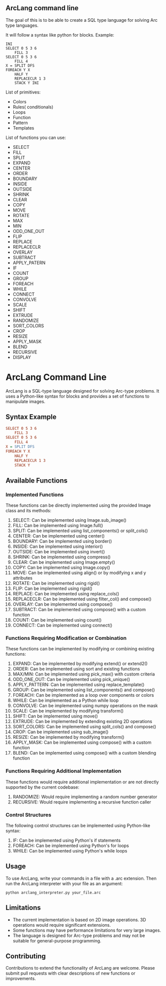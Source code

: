 ## ArcLang command line 


The goal of this is to be able to create a SQL type language for solving Arc type languages. 

It will follow a syntax like python for blocks. Example:
```
INI
SELECT 0 5 3 6
    FILL 3
SELECT 0 5 3 6
    FILL 4
X = SPLIT DFS
FOREACH Y X
    HALF Y
    REPLACECLR 1 3
    STACK Y INI

```

List of primitives:
- Colors
- Rules( conditionals)
- Loops
- Function 
- Pattern
- Templates

List of functions you can use:
- SELECT
- FILL
- SPLIT
- EXPAND
- CENTER
- ORDER
- BOUNDARY
- INSIDE
- OUTSIDE
- SHRINK
- CLEAR
- COPY
- MOVE 
- ROTATE
- MAX
- MIN
- ODD_ONE_OUT
- FLIP
- REPLACE
- REPLACECLR
- OVERLAY
- SUBTRACT
- APPLY_PATERN
- IF
- COUNT
- GROUP
- FOREACH
- WHILE
- CONNECT
- CONVOLVE
- SCALE
- SHIFT
- EXTRUDE
- RANDOMIZE
- SORT_COLORS
- CROP
- RESIZE
- APPLY_MASK
- BLEND
- RECURSIVE
- DISPLAY

# ArcLang Command Line

ArcLang is a SQL-type language designed for solving Arc-type problems. It uses a Python-like syntax for blocks and provides a set of functions to manipulate images.

## Syntax Example

```ini
SELECT 0 5 3 6
    FILL 3
SELECT 0 5 3 6
    FILL 4
X = SPLIT DFS
FOREACH Y X
    HALF Y
    REPLACECLR 1 3
    STACK Y
```

## Available Functions

### Implemented Functions
These functions can be directly implemented using the provided Image class and its methods:

1. SELECT: Can be implemented using Image.sub_image()
2. FILL: Can be implemented using Image.full()
3. SPLIT: Can be implemented using list_components() or split_cols()
4. CENTER: Can be implemented using center()
5. BOUNDARY: Can be implemented using border()
6. INSIDE: Can be implemented using interior()
7. OUTSIDE: Can be implemented using invert()
8. SHRINK: Can be implemented using compress()
9. CLEAR: Can be implemented using Image.empty()
10. COPY: Can be implemented using Image.copy()
11. MOVE: Can be implemented using align() or by modifying x and y attributes
12. ROTATE: Can be implemented using rigid()
13. FLIP: Can be implemented using rigid()
14. REPLACE: Can be implemented using replace_cols()
15. REPLACECLR: Can be implemented using filter_col() and compose()
16. OVERLAY: Can be implemented using compose()
17. SUBTRACT: Can be implemented using compose() with a custom function
18. COUNT: Can be implemented using count()
19. CONNECT: Can be implemented using connect()

### Functions Requiring Modification or Combination
These functions can be implemented by modifying or combining existing functions:

1. EXPAND: Can be implemented by modifying extend() or extend2()
2. ORDER: Can be implemented using sort and existing functions
3. MAX/MIN: Can be implemented using pick_max() with custom criteria
4. ODD_ONE_OUT: Can be implemented using pick_unique()
5. APPLY_PATTERN: Can be implemented using replace_template()
6. GROUP: Can be implemented using list_components() and compose()
7. FOREACH: Can be implemented as a loop over components or colors
8. WHILE: Can be implemented as a Python while loop
9. CONVOLVE: Can be implemented using numpy operations on the mask
10. SCALE: Can be implemented by modifying transform()
11. SHIFT: Can be implemented using move()
12. EXTRUDE: Can be implemented by extending existing 2D operations
13. SORT_COLORS: Can be implemented using split_cols() and compose()
14. CROP: Can be implemented using sub_image()
15. RESIZE: Can be implemented by modifying transform()
16. APPLY_MASK: Can be implemented using compose() with a custom function
17. BLEND: Can be implemented using compose() with a custom blending function

### Functions Requiring Additional Implementation
These functions would require additional implementation or are not directly supported by the current codebase:

1. RANDOMIZE: Would require implementing a random number generator
2. RECURSIVE: Would require implementing a recursive function caller

### Control Structures
The following control structures can be implemented using Python-like syntax:

1. IF: Can be implemented using Python's if statements
2. FOREACH: Can be implemented using Python's for loops
3. WHILE: Can be implemented using Python's while loops

## Usage

To use ArcLang, write your commands in a file with a .arc extension. Then run the ArcLang interpreter with your file as an argument:

```
python arclang_interpreter.py your_file.arc
```

## Limitations

- The current implementation is based on 2D image operations. 3D operations would require significant extensions.
- Some functions may have performance limitations for very large images.
- The language is designed for Arc-type problems and may not be suitable for general-purpose programming.

## Contributing

Contributions to extend the functionality of ArcLang are welcome. Please submit pull requests with clear descriptions of new functions or improvements.